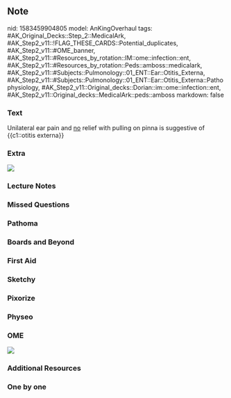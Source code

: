 ## Note
nid: 1583459904805
model: AnKingOverhaul
tags: #AK_Original_Decks::Step_2::MedicalArk, #AK_Step2_v11::!FLAG_THESE_CARDS::Potential_duplicates, #AK_Step2_v11::#OME_banner, #AK_Step2_v11::#Resources_by_rotation::IM::ome::infection::ent, #AK_Step2_v11::#Resources_by_rotation::Peds::amboss::medicalark, #AK_Step2_v11::#Subjects::Pulmonology::01_ENT::Ear::Otitis_Externa, #AK_Step2_v11::#Subjects::Pulmonology::01_ENT::Ear::Otitis_Externa::Pathophysiology, #AK_Step2_v11::Original_decks::Dorian::im::ome::infection::ent, #AK_Step2_v11::Original_decks::MedicalArk::peds::amboss
markdown: false

### Text
Unilateral ear pain and <u>no</u> relief with pulling on pinna is
suggestive of {{c1::otitis externa}}

### Extra
<img src="paste-a0165f7c70a8b4864b26163cae5f257ca73b6147.jpg">

### Lecture Notes


### Missed Questions


### Pathoma


### Boards and Beyond


### First Aid


### Sketchy


### Pixorize


### Physeo


### OME
<div class="ome-widget">
  <a href="https://onlinemeded.org?ref=anki"><img src=
  "_OME_AnkiFlashcards_General_4.png"></a>
</div>

### Additional Resources


### One by one

